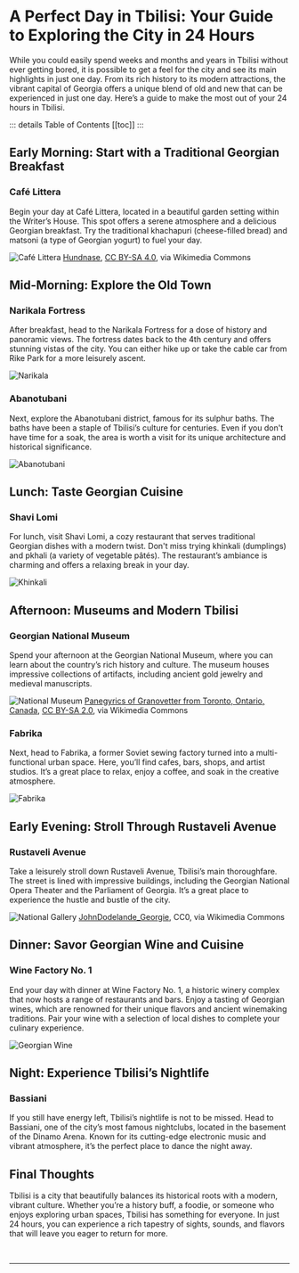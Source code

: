 # A Perfect Day in Tbilisi: Your Guide to Exploring the City in 24 Hours

While you could easily spend weeks and months and years in Tbilisi without ever getting bored, it is possible to get a feel for the city and see its main highlights in just one day. From its rich history to its modern attractions,  the vibrant capital of Georgia offers a unique blend of old and new that can be experienced in just one day. Here’s a guide to make the most out of your 24 hours in Tbilisi.

::: details Table of Contents
[[toc]]
:::
## Early Morning: Start with a Traditional Georgian Breakfast

### Café Littera
Begin your day at Café Littera, located in a beautiful garden setting within the Writer’s House. This spot offers a serene atmosphere and a delicious Georgian breakfast. Try the traditional khachapuri (cheese-filled bread) and matsoni (a type of Georgian yogurt) to fuel your day.

![Café Littera](../../../assets/cafe-littera-writers-house-of-georgia-wikimedia.jpg)
<a href="https://commons.wikimedia.org/wiki/File:Writer%27s_House_of_Georgia.jpg">Hundnase</a>, <a href="https://creativecommons.org/licenses/by-sa/4.0">CC BY-SA 4.0</a>, via Wikimedia Commons
## Mid-Morning: Explore the Old Town

### Narikala Fortress
After breakfast, head to the Narikala Fortress for a dose of history and panoramic views. The fortress dates back to the 4th century and offers stunning vistas of the city. You can either hike up or take the cable car from Rike Park for a more leisurely ascent.

![Narikala](../../../assets/narikala-fortress-tbilisi.jpg)

### Abanotubani
Next, explore the Abanotubani district, famous for its sulphur baths. The baths have been a staple of Tbilisi’s culture for centuries. Even if you don't have time for a soak, the area is worth a visit for its unique architecture and historical significance.

![Abanotubani](../../../assets/abanotubani-tbilisi-sulfur-baths-1.jpg)

## Lunch: Taste Georgian Cuisine

### Shavi Lomi
For lunch, visit Shavi Lomi, a cozy restaurant that serves traditional Georgian dishes with a modern twist. Don't miss trying khinkali (dumplings) and pkhali (a variety of vegetable pâtés). The restaurant’s ambiance is charming and offers a relaxing break in your day.

![Khinkali](../../../assets/khachapuri-kinkhali-georgian-cuisine-landscape.jpg)

## Afternoon: Museums and Modern Tbilisi

### Georgian National Museum
Spend your afternoon at the Georgian National Museum, where you can learn about the country’s rich history and culture. The museum houses impressive collections of artifacts, including ancient gold jewelry and medieval manuscripts.

![National Museum](../../../assets/georgian-national-museum-wikimedia.jpg)
<a href="https://commons.wikimedia.org/wiki/File:Georgian_National_Museum_15043_(9067066727).jpg">Panegyrics of Granovetter from Toronto, Ontario, Canada</a>, <a href="https://creativecommons.org/licenses/by-sa/2.0">CC BY-SA 2.0</a>, via Wikimedia Commons

### Fabrika
Next, head to Fabrika, a former Soviet sewing factory turned into a multi-functional urban space. Here, you’ll find cafes, bars, shops, and artist studios. It’s a great place to relax, enjoy a coffee, and soak in the creative atmosphere.

![Fabrika](../../../assets/fabrika-tbilisi-people.jpg)

## Early Evening: Stroll Through Rustaveli Avenue

### Rustaveli Avenue
Take a leisurely stroll down Rustaveli Avenue, Tbilisi’s main thoroughfare. The street is lined with impressive buildings, including the Georgian National Opera Theater and the Parliament of Georgia. It’s a great place to experience the hustle and bustle of the city.

![National Gallery](../../../assets/national-gallery-tbilisi-wikimedia.jpg)
<a href="https://commons.wikimedia.org/wiki/File:National_Gallery,_Rustaveli_Avenue,_Tbilisi,_Georgia.jpg">JohnDodelande_Georgie</a>, CC0, via Wikimedia Commons

## Dinner: Savor Georgian Wine and Cuisine

### Wine Factory No. 1
End your day with dinner at Wine Factory No. 1, a historic winery complex that now hosts a range of restaurants and bars. Enjoy a tasting of Georgian wines, which are renowned for their unique flavors and ancient winemaking traditions. Pair your wine with a selection of local dishes to complete your culinary experience.

![Georgian Wine](../../../assets/georgian-wine-saperavi.jpg)

## Night: Experience Tbilisi’s Nightlife

### Bassiani
If you still have energy left, Tbilisi’s nightlife is not to be missed. Head to Bassiani, one of the city’s most famous nightclubs, located in the basement of the Dinamo Arena. Known for its cutting-edge electronic music and vibrant atmosphere, it’s the perfect place to dance the night away.

## Final Thoughts

Tbilisi is a city that beautifully balances its historical roots with a modern, vibrant culture. Whether you’re a history buff, a foodie, or someone who enjoys exploring urban spaces, Tbilisi has something for everyone. In just 24 hours, you can experience a rich tapestry of sights, sounds, and flavors that will leave you eager to return for more.

&nbsp;

-----
&nbsp;

<!--@include: @/services-block.md-->
